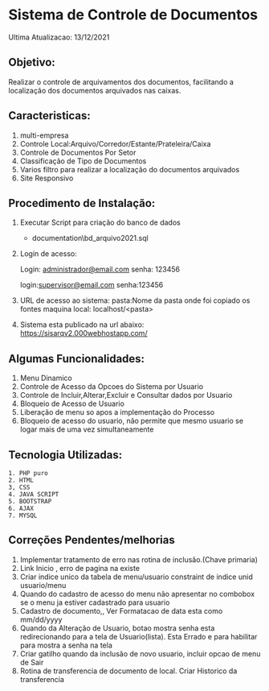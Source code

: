 # Sistema de Controle de Documentos

Ultima Atualizacao: 13/12/2021

## Objetivo:
   Realizar o controle de arquivamentos dos documentos, facilitando a localização 
   dos documentos arquivados nas caixas.

## Caracteristicas:
 
 1) multi-empresa
 2) Controle Local:Arquivo/Corredor/Estante/Prateleira/Caixa
 3) Controle de Documentos Por Setor
 4) Classificação de Tipo de Documentos
 5) Varios filtro para realizar a localização do documentos arquivados
 6) Site Responsivo

## Procedimento de Instalação:
1) Executar Script para criação do banco de dados
    - documentation\bd_arquivo2021.sql
   
2) Login de acesso:

   Login: administrador@email.com
   senha: 123456
   
   login:supervisor@email.com
   senha:123456
   
 3) URL de acesso ao sistema:
    pasta:Nome da pasta onde foi copiado os fontes 
    maquina local: localhost/\<pasta\>

 4) Sistema esta publicado na url abaixo:
    https://sisarqv2.000webhostapp.com/

## Algumas Funcionalidades:
   1) Menu Dinamico
   2) Controle de Acesso da Opcoes do Sistema por Usuario
   3) Controle de Incluir,Alterar,Excluir e Consultar dados por Usuario
   4) Bloqueio de Acesso de Usuario
   5) Liberação de menu so apos a implementação do Processo
   6) Bloqueio de acesso do usuario, não permite que mesmo usuario se logar mais de uma vez simultaneamente

## Tecnologia Utilizadas:
    1. PHP puro
    2. HTML
    3, CSS
    4. JAVA SCRIPT
    5. BOOTSTRAP
    6. AJAX
    7. MYSQL

## Correções Pendentes/melhorias
   1. Implementar tratamento de erro nas rotina de inclusão.(Chave primaria)
   2. Link Inicio , erro de pagina na existe
   3. Criar indice unico da tabela de menu/usuario constraint de indice unid usuario/menu
   4. Quando do cadastro de acesso do menu não apresentar no combobox se o menu ja estiver cadastrado para usuario
   5. Cadastro de documento,, Ver Formatacao de data esta como mm/dd/yyyy
   6. Quando da Alteração de Usuario, botao mostra senha esta redirecionando para a tela de Usuario(lista). Esta Errado
      e para habilitar para mostra a senha na tela 
   7. Criar gatilho quando da inclusão de novo usuario, incluir opcao de menu de Sair
   8. Rotina de transferencia de documento de local. Criar Historico da transferencia 
   
